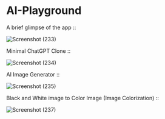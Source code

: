 # AI-Playground
A brief glimpse of the app ::

![Screenshot (233)](https://github.com/Rahul-500/AI-Playground/assets/94467838/f5fd10f6-31d8-4ddf-9233-a6653a410ee4)

Minimal ChatGPT Clone ::

![Screenshot (234)](https://github.com/Rahul-500/AI-Playground/assets/94467838/c625ad52-d123-4370-9edf-87cafc021dc1)

AI Image Generator ::

![Screenshot (235)](https://github.com/Rahul-500/AI-Playground/assets/94467838/883add44-7aaa-40a0-8336-673e8f7a4ee8)

Black and White image to Color Image (Image Colorization) ::

![Screenshot (237)](https://github.com/Rahul-500/AI-Playground/assets/94467838/97b9ec6f-e0af-43c5-9554-5a26290f7735)
